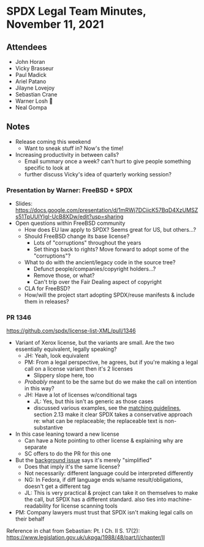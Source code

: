 # SPDX Legal Team Minutes, November 11, 2021

## Attendees
* John Horan
* Vicky Brasseur
* Paul Madick
* Ariel Patano
* Jilayne Lovejoy
* Sebastian Crane
* Warner Losh 🤩
* Neal Gompa

## Notes

* Release coming this weekend
  * Want to sneak stuff in? Now's the time!
* Increasing productivity in between calls?
  * Email summary once a week? can't hurt to give people something specific to look at
  * further discuss Vicky's idea of quarterly working session?

### Presentation by Warner: FreeBSD + SPDX

* Slides: https://docs.google.com/presentation/d/1mRWj7DCiicK57BqD4XzUMSZs51TpUUIYIgI-UcB8XDw/edit?usp=sharing
* Open questions within FreeBSD community
  - How does EU law apply to SPDX? Seems great for US, but others…?
  - Should FreeBSD change its base license?
    - Lots of "corruptions" throughout the years
    - Set things back to rights? Move forward to adopt some of the "corruptions"?
  - What to do with the ancient/legacy code in the source tree?
    - Defunct people/companies/copyright holders…?
    - Remove those, or what?
    - Can't trip over the Fair Dealing aspect of copyright
  - CLA for FreeBSD?
  - How/will the project start adopting SPDX/reuse manifests & include them in releases?

### PR 1346

https://github.com/spdx/license-list-XML/pull/1346

* Variant of Xerox license, but the variants are small. Are the two essentially equivalent, legally speaking?
  - JH: Yeah, look equivalent
  - PM: From a legal perspective, he agrees, but if you're making a legal call on a license variant then it's 2 licenses
    - Slippery slope here, too
  - _Probably_ meant to be the same but do we make the call on intention in this way?
  - JH: Have a lot of licenses w/conditional tags
    - JL: Yes, but this isn't as generic as those cases
    - discussed various examples, see the [matching guidelines](https://spdx.github.io/spdx-spec/license-matching-guidelines-and-templates/), section 2.13 make it clear SPDX takes a conservative approach re: what can be replaceable;  the replaceable text is non-substantive
* In this case leaning toward a new license
  - Can have a Note pointing to other license & explaining why are separate
  - SC offers to do the PR for this one
* But the [background issue](https://github.com/racket/swindle/pull/1) says it's merely "simplified"
  - Does that imply it's the same license?
  - Not necessarily: different language could be interpreted differently
  - NG: In Fedora, if diff language ends w/same result/obligations, doesn't get a different tag
  - JL: This is very practical & project can take it on themselves to make the call, but SPDX has a different standard. also ties into machine-readability for license scanning tools
* PM: Company lawyers must trust that SPDX isn't making legal calls on their behalf

Reference in chat from Sebastian: Pt. I Ch. II S. 17(2): https://www.legislation.gov.uk/ukpga/1988/48/part/I/chapter/II
